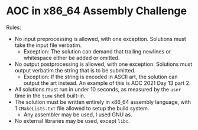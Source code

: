 # AOC in x86_64 Assembly Challenge

Rules:
- No input preprocessing is allowed, with one exception. Solutions must take the input file verbatim.
  - Exception: The solution can demand that trailing newlines or whitespace either be added or omitted.
- No output postprocessing is allowed, with one exception. Solutions must output verbatim the string that is to be submitted.
  - Exception: If the string is encoded in ASCII art, the solution can output the art instead.
    An example of this is AOC 2021 Day 13 part 2.
- All solutions must run in under 10 seconds, as measured by the `user` time in the `time` shell built-in.
- The solution must be written entirely in x86_64 assembly language, with 1 `CMakeLists.txt` file allowed to setup the build system.
  - Any assembler may be used, I used GNU as.
- No external libraries may be used, except `libc`.